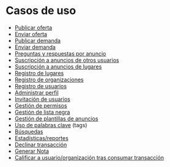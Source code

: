 Casos de uso
============

* [Publicar oferta](publicar_oferta.md)
* [Enviar oferta](enviar_oferta.md)
* [Publicar demanda](publicar_demanda.md)
* [Enviar demanda](enviar_demanda.md)
* [Preguntas y respuestas por anuncio](preguntas_y_respuestas_por_anuncio.md)
* [Suscripción a anuncios de otros usuarios](suscripcion_a_anuncios_de_otros_usuarios.md)
* [Suscripción a anuncios de lugares](suscripcion_a_anuncios_de_lugares.md)
* [Registro de lugares](registro_de_lugares.md)
* [Registro de organizaciones](registro_de_organizaciones.md)
* [Registro de usuarios](registro_de_usuarios.md)
* [Administrar perfil](administrar_perfil.md) 
* [Invitación de usuarios ](invitacion_de_usuarios.md)
* [Gestión de permisos](gestion_de_permisos.md)
* [Gestión de lista negra](gestion_lista_negra.md)
* [Gestión de plantillas de anuncios](gestion_de_plantillas.md)
* [Uso de palabras clave](tags.md) (tags)
* [Búsquedas](busquedas.md)
* [Estadísticas/reportes](estadisticas.md)
* [Declinar transacción](declinar_transaccion.md)
* [Generar Nota](generar_nota.md)
* [Calificar a usuario/organización tras consumar transacción](calificar_tras_consumar_transaccion.md)
